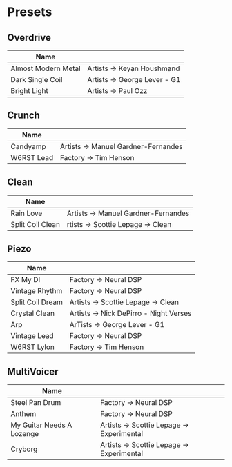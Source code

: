 # Presets
## Overdrive
| Name                |                              |
| ------------------- | ---------------------------- |
| Almost Modern Metal | Artists -> Keyan Houshmand   |
| Dark Single Coil    | Artists -> George Lever - G1 |
| Bright Light        | Artists -> Paul Ozz          |

## Crunch
| Name      |                                     |
| --------- | ----------------------------------- |
|Candyamp   | Artists -> Manuel Gardner-Fernandes |
|W6RST Lead | Factory -> Tim Henson               |

## Clean
| Name             |                                     |
| ---------------- | ----------------------------------- |
| Rain Love        | Artists -> Manuel Gardner-Fernandes |
| Split Coil Clean | rtists -> Scottie Lepage -> Clean   |

## Piezo
| Name             |                                        |
| ---------------- | -------------------------------------- |
| FX My DI         | Factory -> Neural DSP                  |
| Vintage Rhythm   | Factory -> Neural DSP                  |
| Split Coil Dream | Artists -> Scottie Lepage -> Clean     |
| Crystal Clean    | Artists -> Nick DePirro - Night Verses |
| Arp              | ArTists -> George Lever - G1           |
| Vintage Lead     | Factory -> Neural DSP                  |
| W6RST Lylon      | Factory -> Tim Henson                  |

## MultiVoicer
| Name                      |                                           |
| ------------------------- | ---------------------------------------   |
| Steel Pan Drum            | Factory -> Neural DSP                     |
| Anthem                    | Factory -> Neural DSP                     |
| My Guitar Needs A Lozenge | Artists -> Scottie Lepage -> Experimental |
| Cryborg                   | Artists -> Scottie Lepage -> Experimental |
